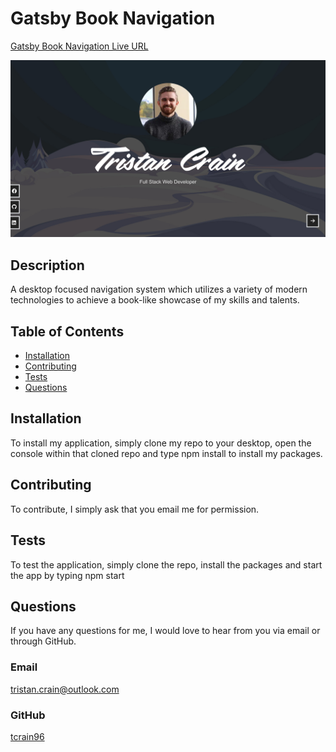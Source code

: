 # Gatsby Book Navigation

[Gatsby Book Navigation Live URL](https://portfolio60157.gatsbyjs.io/)

![React Portfolio Home Page](./src/components/MapLocations/Projects/GatsbyPortfolio/images/Portfolio-Home.jpg?raw=true "Home - Gatsby Portfolio")

## Description

A desktop focused navigation system which utilizes a variety of modern technologies to achieve a book-like showcase of my skills and talents.

## Table of Contents

- [Installation](#installation)
- [Contributing](#contributing)
- [Tests](#tests)
- [Questions](#questions)

## Installation

To install my application, simply clone my repo to your desktop, open the console within that cloned repo and type npm install to install my packages.

## Contributing

To contribute, I simply ask that you email me for permission.

## Tests

To test the application, simply clone the repo, install the packages and start the app by typing npm start

## Questions

If you have any questions for me, I would love to hear from you via email or through GitHub.

### Email

[tristan.crain@outlook.com](mailto:tristan.crain@outlook.com)

### GitHub

[tcrain96](https://github.com/tcrain96)
